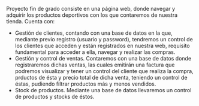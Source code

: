 Proyecto fin de grado consiste en una página web, donde navegar y adquirir los productos deportivos con los que contaremos de nuestra tienda. Cuenta con:
- Gestión de clientes, contando con una base de datos en la que, mediante previo registro (usuario y password), tendremos un control de los clientes que acceden y están registrados en nuestra web, requisito fundamental para acceder a ella, navegar y realizar las compras.
- Gestión y control de ventas. Contaremos con una base de datos donde registraremos dichas ventas, las cuales emitirán una factura que podremos visualizar y tener un control del cliente que realiza la compra, prductos de ésta y precio total de dicha venta, teniendo un control de éstas, pudiendo filtrar productos más y menos vendidos.
- Stock de productos. Mediante una base de datos llevaremos un control de productos y stocks de éstos.

